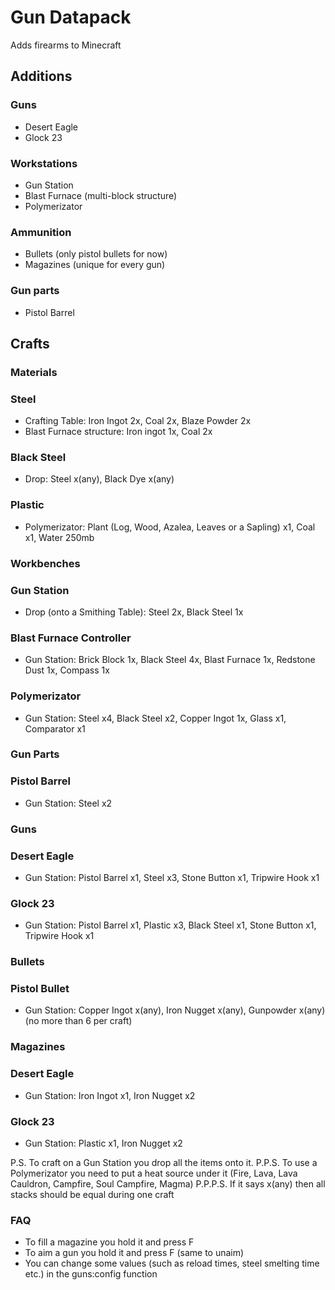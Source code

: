 # Gun Datapack
Adds firearms to Minecraft


## Additions
### Guns
- Desert Eagle
- Glock 23
### Workstations
- Gun Station
- Blast Furnace (multi-block structure)
- Polymerizator
### Ammunition
- Bullets (only pistol bullets for now)
- Magazines (unique for every gun)
### Gun parts
- Pistol Barrel


## Crafts

### Materials
### Steel
- Crafting Table: Iron Ingot 2x, Coal 2x, Blaze Powder 2x
- Blast Furnace structure: Iron ingot 1x, Coal 2x
### Black Steel
- Drop: Steel x(any), Black Dye x(any)
### Plastic
- Polymerizator: Plant (Log, Wood, Azalea, Leaves or a Sapling) x1, Coal x1, Water 250mb


### Workbenches
### Gun Station
- Drop (onto a Smithing Table): Steel 2x, Black Steel 1x
### Blast Furnace Controller
- Gun Station: Brick Block 1x, Black Steel 4x, Blast Furnace 1x, Redstone Dust 1x, Compass 1x
### Polymerizator
- Gun Station: Steel x4, Black Steel x2, Copper Ingot 1x, Glass x1, Comparator x1


### Gun Parts
### Pistol Barrel
- Gun Station: Steel x2


### Guns
### Desert Eagle
- Gun Station: Pistol Barrel x1, Steel x3, Stone Button x1, Tripwire Hook x1
### Glock 23
- Gun Station: Pistol Barrel x1, Plastic x3, Black Steel x1, Stone Button x1, Tripwire Hook x1


### Bullets
### Pistol Bullet
- Gun Station: Copper Ingot x(any), Iron Nugget x(any), Gunpowder x(any) (no more than 6 per craft)


### Magazines
### Desert Eagle
- Gun Station: Iron Ingot x1, Iron Nugget x2
### Glock 23
- Gun Station: Plastic x1, Iron Nugget x2


P.S. To craft on a Gun Station you drop all the items onto it.
P.P.S. To use a Polymerizator you need to put a heat source under it (Fire, Lava, Lava Cauldron, Campfire, Soul Campfire, Magma)
P.P.P.S. If it says x(any) then all stacks should be equal during one craft


### FAQ
- To fill a magazine you hold it and press F
- To aim a gun you hold it and press F (same to unaim)
- You can change some values (such as reload times, steel smelting time etc.) in the guns:config function
